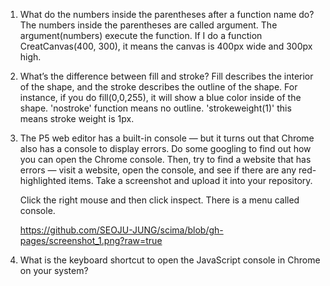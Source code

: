 
1. What do the numbers inside the parentheses after a function name do?
      The numbers inside the parentheses are called argument. The argument(numbers) execute the function. 
      If I do a function CreatCanvas(400, 300), it means the canvas is 400px wide and 300px high. 

2. What’s the difference between fill and stroke?
      Fill describes the interior of the shape, and the stroke describes the outline of the shape. 
      For instance, if you do fill(0,0,255), it will show a blue color inside of the shape. 
      'nostroke' function means no outline. 'strokeweight(1)' this means stroke weight is 1px. 
    
3. The P5 web editor has a built-in console — but it turns out that Chrome also has a console to display errors. 
   Do some googling to find out how you can open the Chrome console. Then, try to find a website that has errors 
   — visit a website, open the console, and see if there are any red-highlighted items. 
   Take a screenshot and upload it into your repository.
      
      Click the right mouse and then click inspect. There is a menu called console. 
      
      
      https://github.com/SEOJU-JUNG/scima/blob/gh-pages/screenshot_1.png?raw=true
      
4. What is the keyboard shortcut to open the JavaScript console in Chrome on your system?
      
